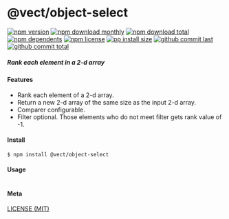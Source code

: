 # @vect/object-select

[![npm version][badge-npm-version]][url-npm]
[![npm download monthly][badge-npm-download-monthly]][url-npm]
[![npm download total][badge-npm-download-total]][url-npm]
[![npm dependents][badge-npm-dependents]][url-github]
[![npm license][badge-npm-license]][url-npm]
[![pp install size][badge-pp-install-size]][url-pp]
[![github commit last][badge-github-last-commit]][url-github]
[![github commit total][badge-github-commit-count]][url-github]

[//]: <> (Shields)
[badge-npm-version]: https://flat.badgen.net/npm/v/@vect/object-select
[badge-npm-download-monthly]: https://flat.badgen.net/npm/dm/@vect/object-select
[badge-npm-download-total]:https://flat.badgen.net/npm/dt/@vect/object-select
[badge-npm-dependents]: https://flat.badgen.net/npm/dependents/@vect/object-select
[badge-npm-license]: https://flat.badgen.net/npm/license/@vect/object-select
[badge-pp-install-size]: https://flat.badgen.net/packagephobia/install/@vect/object-select
[badge-github-last-commit]: https://flat.badgen.net/github/last-commit/hoyeungw/vect
[badge-github-commit-count]: https://flat.badgen.net/github/commits/hoyeungw/vect

[//]: <> (Link)
[url-npm]: https://npmjs.org/package/@vect/object-select
[url-pp]: https://packagephobia.now.sh/result?p=@vect/object-select
[url-github]: https://github.com/hoyeungw/vect

##### Rank each element in a 2-d array

#### Features
- Rank each element of a 2-d array.
- Return a new 2-d array of the same size as the input 2-d array.
- Comparer configurable.
- Filter optional. Those elements who do not meet filter gets rank value of -1.

#### Install
```console
$ npm install @vect/object-select
```

#### Usage
```js
```

#### Meta
[LICENSE (MIT)](LICENSE)
